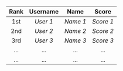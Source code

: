 
|  Rank  |  Username  |   Name   |   Score   |
| :----: | :--------: |  :----:  |  :-----:  | 
| 1st    |  _User 1_  | _Name 1_ | _Score 1_ |
| 2nd    |  _User 2_  | _Name 2_ | _Score 2_ |
| 3rd    |  _User 3_  | _Name 3_ | _Score 3_ |
| ... |  ... | ... | ... |
| ... |  ... | ... | ... |



